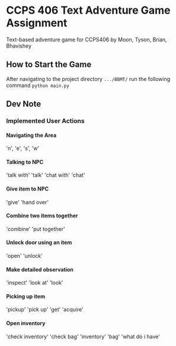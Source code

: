 # CCPS 406 Text Adventure Game Assignment
Text-based adventure game for CCPS406 by Moon, Tyson, Brian, Bhavishey

## How to Start the Game
After navigating to the project directory `.../BBMT/` run the following command
```python main.py```

## Dev Note
### Implemented User Actions
#### Navigating the Area
'n', 'e', 's', 'w'

#### Talking to NPC
'talk with'
'talk'
'chat with'
'chat'

#### Give item to NPC
'give'
'hand over'

#### Combine two items together
'combine'
'put together'

#### Unlock door using an item
'open'
'unlock'

#### Make detailed observation
'inspect'
'look at'
'look'

#### Picking up item
'pickup'
'pick up'
'get'
'acquire'

#### Open inventory
'check inventory'
'check bag'
'inventory'
'bag'
'what do i have'

